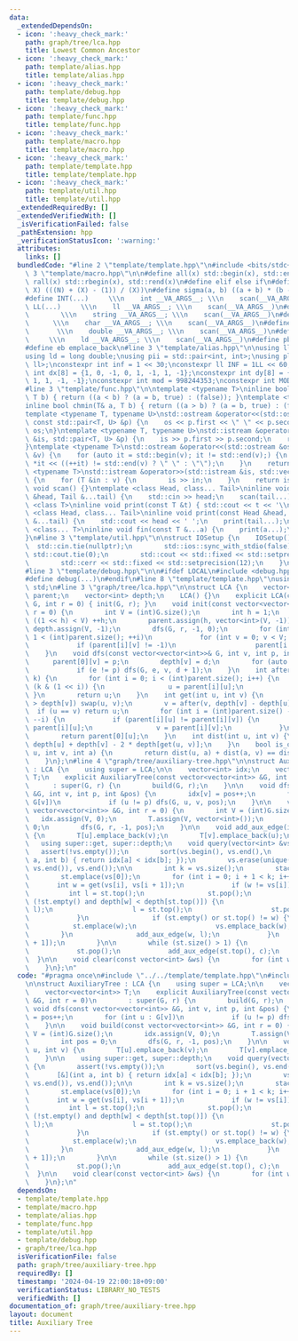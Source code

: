 ```yaml
---
data:
  _extendedDependsOn:
  - icon: ':heavy_check_mark:'
    path: graph/tree/lca.hpp
    title: Lowest Common Ancestor
  - icon: ':heavy_check_mark:'
    path: template/alias.hpp
    title: template/alias.hpp
  - icon: ':heavy_check_mark:'
    path: template/debug.hpp
    title: template/debug.hpp
  - icon: ':heavy_check_mark:'
    path: template/func.hpp
    title: template/func.hpp
  - icon: ':heavy_check_mark:'
    path: template/macro.hpp
    title: template/macro.hpp
  - icon: ':heavy_check_mark:'
    path: template/template.hpp
    title: template/template.hpp
  - icon: ':heavy_check_mark:'
    path: template/util.hpp
    title: template/util.hpp
  _extendedRequiredBy: []
  _extendedVerifiedWith: []
  _isVerificationFailed: false
  _pathExtension: hpp
  _verificationStatusIcon: ':warning:'
  attributes:
    links: []
  bundledCode: "#line 2 \"template/template.hpp\"\n#include <bits/stdc++.h>\n#line\
    \ 3 \"template/macro.hpp\"\n\n#define all(x) std::begin(x), std::end(x)\n#define\
    \ rall(x) std::rbegin(x), std::rend(x)\n#define elif else if\n#define updiv(N,\
    \ X) (((N) + (X) - (1)) / (X))\n#define sigma(a, b) ((a + b) * (b - a + 1) / 2)\n\
    #define INT(...)     \\\n    int __VA_ARGS__; \\\n    scan(__VA_ARGS__)\n#define\
    \ LL(...)     \\\n    ll __VA_ARGS__; \\\n    scan(__VA_ARGS__)\n#define STR(...)\
    \        \\\n    string __VA_ARGS__; \\\n    scan(__VA_ARGS__)\n#define CHR(...)\
    \      \\\n    char __VA_ARGS__; \\\n    scan(__VA_ARGS__)\n#define DOU(...) \
    \       \\\n    double __VA_ARGS__; \\\n    scan(__VA_ARGS__)\n#define LD(...)\
    \     \\\n    ld __VA_ARGS__; \\\n    scan(__VA_ARGS__)\n#define pb push_back\n\
    #define eb emplace_back\n#line 3 \"template/alias.hpp\"\n\nusing ll = long long;\n\
    using ld = long double;\nusing pii = std::pair<int, int>;\nusing pll = std::pair<ll,\
    \ ll>;\nconstexpr int inf = 1 << 30;\nconstexpr ll INF = 1LL << 60;\nconstexpr\
    \ int dx[8] = {1, 0, -1, 0, 1, -1, 1, -1};\nconstexpr int dy[8] = {0, 1, 0, -1,\
    \ 1, 1, -1, -1};\nconstexpr int mod = 998244353;\nconstexpr int MOD = 1e9 + 7;\n\
    #line 3 \"template/func.hpp\"\n\ntemplate <typename T>\ninline bool chmax(T& a,\
    \ T b) { return ((a < b) ? (a = b, true) : (false)); }\ntemplate <typename T>\n\
    inline bool chmin(T& a, T b) { return ((a > b) ? (a = b, true) : (false)); }\n\
    template <typename T, typename U>\nstd::ostream &operator<<(std::ostream &os,\
    \ const std::pair<T, U> &p) {\n    os << p.first << \" \" << p.second;\n    return\
    \ os;\n}\ntemplate <typename T, typename U>\nstd::istream &operator>>(std::istream\
    \ &is, std::pair<T, U> &p) {\n    is >> p.first >> p.second;\n    return is;\n\
    }\ntemplate <typename T>\nstd::ostream &operator<<(std::ostream &os, const std::vector<T>\
    \ &v) {\n    for (auto it = std::begin(v); it != std::end(v);) {\n        os <<\
    \ *it << ((++it) != std::end(v) ? \" \" : \"\");\n    }\n    return os;\n}\ntemplate\
    \ <typename T>\nstd::istream &operator>>(std::istream &is, std::vector<T> &v)\
    \ {\n    for (T &in : v) {\n        is >> in;\n    }\n    return is;\n}\ninline\
    \ void scan() {}\ntemplate <class Head, class... Tail>\ninline void scan(Head\
    \ &head, Tail &...tail) {\n    std::cin >> head;\n    scan(tail...);\n}\ntemplate\
    \ <class T>\ninline void print(const T &t) { std::cout << t << '\\n'; }\ntemplate\
    \ <class Head, class... Tail>\ninline void print(const Head &head, const Tail\
    \ &...tail) {\n    std::cout << head << ' ';\n    print(tail...);\n}\ntemplate\
    \ <class... T>\ninline void fin(const T &...a) {\n    print(a...);\n    exit(0);\n\
    }\n#line 3 \"template/util.hpp\"\n\nstruct IOSetup {\n    IOSetup() {\n      \
    \  std::cin.tie(nullptr);\n        std::ios::sync_with_stdio(false);\n       \
    \ std::cout.tie(0);\n        std::cout << std::fixed << std::setprecision(12);\n\
    \        std::cerr << std::fixed << std::setprecision(12);\n    }\n} IOSetup;\n\
    #line 3 \"template/debug.hpp\"\n\n#ifdef LOCAL\n#include <debug.hpp>\n#else\n\
    #define debug(...)\n#endif\n#line 8 \"template/template.hpp\"\nusing namespace\
    \ std;\n#line 3 \"graph/tree/lca.hpp\"\n\nstruct LCA {\n    vector<vector<int>>\
    \ parent;\n    vector<int> depth;\n    LCA() {}\n    explicit LCA(const vector<vector<int>>&\
    \ G, int r = 0) { init(G, r); }\n    void init(const vector<vector<int>>& G, int\
    \ r = 0) {\n        int V = (int)G.size();\n        int h = 1;\n        while\
    \ ((1 << h) < V) ++h;\n        parent.assign(h, vector<int>(V, -1));\n       \
    \ depth.assign(V, -1);\n        dfs(G, r, -1, 0);\n        for (int i = 0; i +\
    \ 1 < (int)parent.size(); ++i)\n            for (int v = 0; v < V; ++v)\n    \
    \            if (parent[i][v] != -1)\n                    parent[i + 1][v] = parent[i][parent[i][v]];\n\
    \    }\n    void dfs(const vector<vector<int>>& G, int v, int p, int d) {\n  \
    \      parent[0][v] = p;\n        depth[v] = d;\n        for (auto e : G[v])\n\
    \            if (e != p) dfs(G, e, v, d + 1);\n    }\n    int after(int u, int\
    \ k) {\n        for (int i = 0; i < (int)parent.size(); i++) {\n            if\
    \ (k & (1 << i)) {\n                u = parent[i][u];\n            }\n       \
    \ }\n        return u;\n    }\n    int get(int u, int v) {\n        if (depth[u]\
    \ > depth[v]) swap(u, v);\n        v = after(v, depth[v] - depth[u]);\n      \
    \  if (u == v) return u;\n        for (int i = (int)parent.size() - 1; i >= 0;\
    \ --i) {\n            if (parent[i][u] != parent[i][v]) {\n                u =\
    \ parent[i][u];\n                v = parent[i][v];\n            }\n        }\n\
    \        return parent[0][u];\n    }\n    int dist(int u, int v) {\n        return\
    \ depth[u] + depth[v] - 2 * depth[get(u, v)];\n    }\n    bool is_on_path(int\
    \ u, int v, int a) {\n        return dist(u, a) + dist(a, v) == dist(u, v);\n\
    \    }\n};\n#line 4 \"graph/tree/auxiliary-tree.hpp\"\n\nstruct AuxiliaryTree\
    \ : LCA {\n    using super = LCA;\n\n    vector<int> idx;\n    vector<vector<int>>\
    \ T;\n    explicit AuxiliaryTree(const vector<vector<int>> &G, int r = 0)\n  \
    \      : super(G, r) {\n        build(G, r);\n    }\n\n    void dfs(const vector<vector<int>>\
    \ &G, int v, int p, int &pos) {\n        idx[v] = pos++;\n        for (int u :\
    \ G[v])\n            if (u != p) dfs(G, u, v, pos);\n    }\n\n    void build(const\
    \ vector<vector<int>> &G, int r = 0) {\n        int V = (int)G.size();\n     \
    \   idx.assign(V, 0);\n        T.assign(V, vector<int>());\n        int pos =\
    \ 0;\n        dfs(G, r, -1, pos);\n    }\n\n    void add_aux_edge(int u, int v)\
    \ {\n        T[u].emplace_back(v);\n        T[v].emplace_back(u);\n    }\n\n \
    \   using super::get, super::depth;\n    void query(vector<int> &vs) {\n     \
    \   assert(!vs.empty());\n        sort(vs.begin(), vs.end(),\n             [&](int\
    \ a, int b) { return idx[a] < idx[b]; });\n        vs.erase(unique(vs.begin(),\
    \ vs.end()), vs.end());\n\n        int k = vs.size();\n        stack<int> st;\n\
    \        st.emplace(vs[0]);\n        for (int i = 0; i + 1 < k; i++) {\n     \
    \       int w = get(vs[i], vs[i + 1]);\n            if (w != vs[i]) {\n      \
    \          int l = st.top();\n                st.pop();\n                while\
    \ (!st.empty() and depth[w] < depth[st.top()]) {\n                    add_aux_edge(st.top(),\
    \ l);\n                    l = st.top();\n                    st.pop();\n    \
    \            }\n                if (st.empty() or st.top() != w) {\n         \
    \           st.emplace(w);\n                    vs.emplace_back(w);\n        \
    \        }\n                add_aux_edge(w, l);\n            }\n            st.emplace(vs[i\
    \ + 1]);\n        }\n\n        while (st.size() > 1) {\n            int c = st.top();\n\
    \            st.pop();\n            add_aux_edge(st.top(), c);\n        }\n  \
    \  }\n\n    void clear(const vector<int> &ws) {\n        for (int w : ws) T[w].clear();\n\
    \    }\n};\n"
  code: "#pragma once\n#include \"../../template/template.hpp\"\n#include \"lca.hpp\"\
    \n\nstruct AuxiliaryTree : LCA {\n    using super = LCA;\n\n    vector<int> idx;\n\
    \    vector<vector<int>> T;\n    explicit AuxiliaryTree(const vector<vector<int>>\
    \ &G, int r = 0)\n        : super(G, r) {\n        build(G, r);\n    }\n\n   \
    \ void dfs(const vector<vector<int>> &G, int v, int p, int &pos) {\n        idx[v]\
    \ = pos++;\n        for (int u : G[v])\n            if (u != p) dfs(G, u, v, pos);\n\
    \    }\n\n    void build(const vector<vector<int>> &G, int r = 0) {\n        int\
    \ V = (int)G.size();\n        idx.assign(V, 0);\n        T.assign(V, vector<int>());\n\
    \        int pos = 0;\n        dfs(G, r, -1, pos);\n    }\n\n    void add_aux_edge(int\
    \ u, int v) {\n        T[u].emplace_back(v);\n        T[v].emplace_back(u);\n\
    \    }\n\n    using super::get, super::depth;\n    void query(vector<int> &vs)\
    \ {\n        assert(!vs.empty());\n        sort(vs.begin(), vs.end(),\n      \
    \       [&](int a, int b) { return idx[a] < idx[b]; });\n        vs.erase(unique(vs.begin(),\
    \ vs.end()), vs.end());\n\n        int k = vs.size();\n        stack<int> st;\n\
    \        st.emplace(vs[0]);\n        for (int i = 0; i + 1 < k; i++) {\n     \
    \       int w = get(vs[i], vs[i + 1]);\n            if (w != vs[i]) {\n      \
    \          int l = st.top();\n                st.pop();\n                while\
    \ (!st.empty() and depth[w] < depth[st.top()]) {\n                    add_aux_edge(st.top(),\
    \ l);\n                    l = st.top();\n                    st.pop();\n    \
    \            }\n                if (st.empty() or st.top() != w) {\n         \
    \           st.emplace(w);\n                    vs.emplace_back(w);\n        \
    \        }\n                add_aux_edge(w, l);\n            }\n            st.emplace(vs[i\
    \ + 1]);\n        }\n\n        while (st.size() > 1) {\n            int c = st.top();\n\
    \            st.pop();\n            add_aux_edge(st.top(), c);\n        }\n  \
    \  }\n\n    void clear(const vector<int> &ws) {\n        for (int w : ws) T[w].clear();\n\
    \    }\n};\n"
  dependsOn:
  - template/template.hpp
  - template/macro.hpp
  - template/alias.hpp
  - template/func.hpp
  - template/util.hpp
  - template/debug.hpp
  - graph/tree/lca.hpp
  isVerificationFile: false
  path: graph/tree/auxiliary-tree.hpp
  requiredBy: []
  timestamp: '2024-04-19 22:00:18+09:00'
  verificationStatus: LIBRARY_NO_TESTS
  verifiedWith: []
documentation_of: graph/tree/auxiliary-tree.hpp
layout: document
title: Auxiliary Tree
---
```

